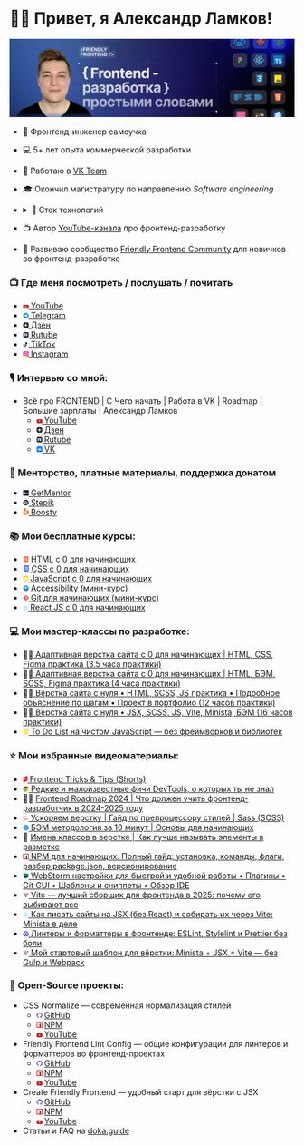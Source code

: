 # 👋🏻 Привет, я Александр Ламков!

![](assets/bg.jpg)

* 🧐 Фронтенд-инженер самоучка
* 💻 5+ лет опыта коммерческой разработки
* 💼 Работаю в <a href="https://team.vk.company/" target="_blank">VK Team</a>
* 🎓 Окончил магистратуру по направлению _Software engineering_
* <details>
  <summary>🔧 Стек технологий</summary>

  - HTML (HTML5), EJS, JSX
  - CSS (CSS3), Sass (SCSS), PostCSS, Bootstrap, Tailwind, Animations
  - JavaScript (ES6+, OOP), jQuery, TypeScript
  - React
  - Redux (Redux Toolkit, Redux Persist), Zustand
  - Formik, React Hook Form, Yup, Axios, React Router, React Query
  - Webpack, Vite, Gulp, Rollup
  - ESLint, Stylelint, Prettier
  - Jest, React Testing Library, Enzyme, Chai, Mocha, Vitest
  - REST API, WebSockets, Long Polling
  - BEM, Feature-Sliced Design, Accessibility, UX
  - Git (GitHub, BitBucket, GitLab)
  - Figma, Adobe Photoshop, Avocode
  - CMS 1С-Битрикс, Drupal, OpenCart, MODX
  - CRM Битрикс24, Asana, Trello, Jira, Notion
  - PHP, Blade, Twig
  - Agile, Waterfall, SCRUM
  </details>
* 📺 Автор <a href="https://www.youtube.com/@AleksanderLamkov" target="_blank">YouTube-канала</a> про фронтенд-разработку
* 💬 Развиваю сообщество <a href="https://t.me/FriendlyFrontend" target="_blank">Friendly Frontend Community</a> для новичков во фронтенд-разработке

### 📺 Где меня посмотреть / послушать / почитать
- <img src="assets/icons/platforms/youtube.svg" width="10"/><a href="https://www.youtube.com/@AleksanderLamkov" target="_blank"> YouTube</a>
- <img src="assets/icons/platforms/telegram.svg" width="10"/><a href="https://t.me/AleksanderLamkov" target="_blank"> Telegram</a>
- <img src="assets/icons/platforms/dzen.svg" width="10"/><a href="https://dzen.ru/aleksanderlamkov" target="_blank"> Дзен</a>
- <img src="assets/icons/platforms/rutube.svg" width="10"/><a href="https://rutube.ru/channel/39067233/" target="_blank"> Rutube</a>
- <img src="assets/icons/platforms/tiktok.svg" width="10"/><a href="https://www.tiktok.com/@aleksanderlamkov" target="_blank"> TikTok</a>
- <img src="assets/icons/platforms/instagram.svg" width="10"/><a href="https://www.instagram.com/a1rth" target="_blank"> Instagram</a>

### 🎙 Интервью со мной:
- Всё про FRONTEND | С Чего начать | Работа в VK | Roadmap | Большие зарплаты | Александр Ламков
  - <img src="assets/icons/platforms/youtube.svg" width="10"/><a href="https://youtu.be/DD5v6p4fFQg" target="_blank"> YouTube</a>
  - <img src="assets/icons/platforms/dzen.svg" width="10"/><a href="https://dzen.ru/video/watch/67fbc037a35c9016d914693f" target="_blank"> Дзен</a>
  - <img src="assets/icons/platforms/rutube.svg" width="10"/><a href="https://rutube.ru/video/0743b60b6e3d3c78ff7f2c77325d618b/" target="_blank"> Rutube</a>
  - <img src="assets/icons/platforms/vk.svg" width="10"/><a href="https://vk.com/video-229700318_456239050" target="_blank"> VK</a>

### 🙈 Менторство, платные материалы, поддержка донатом
- <img src="assets/icons/platforms/getmentor.png" width="10"/><a href="https://getmentor.dev/mentor/aleksandr-lamkov-1480" target="_blank"> GetMentor</a>
- <img src="assets/icons/platforms/stepik.svg" width="10"/><a href="https://stepik.org/users/1001545715/teach" target="_blank"> Stepik</a>
- <img src="assets/icons/platforms/boosty.svg" width="10"/><a href="https://boosty.to/friendly-frontend" target="_blank"> Boosty</a>

### 📚 Мои бесплатные курсы:
- <img src="assets/icons/technologies/html.svg" width="10"/><a href="https://www.youtube.com/playlist?list=PL0MUAHwery4ot0KmgGxlBSB7rXssLeA6h" target="_blank"> HTML с 0 для начинающих</a>
- <img src="assets/icons/technologies/css.svg" width="11"/><a href="https://www.youtube.com/playlist?list=PL0MUAHwery4o9I7QQVj_RP4ZVpmdx6evz" target="_blank"> CSS с 0 для начинающих</a>
- <img src="assets/icons/technologies/js.svg" width="9"/><a href="https://www.youtube.com/playlist?list=PL0MUAHwery4qn4Y27iUxmzC-JiauX7vSL" target="_blank"> JavaScript с 0 для начинающих</a>
- <img src="assets/icons/technologies/a11y.svg" width="10"/><a href="https://www.youtube.com/playlist?list=PL0MUAHwery4r4gCA3AOtHgArM_UOb2QUV" target="_blank"> Accessibility (мини-курс) </a>
- <img src="assets/icons/technologies/git.svg" width="10"/><a href="https://youtu.be/eMETcugEX_c" target="_blank"> Git для начинающих (мини-курс)</a>
- <img src="assets/icons/technologies/react.svg" width="9"/><a href="https://youtube.com/playlist?list=PL0MUAHwery4omH4GyVQ-lI2R326tOdN7A" target="_blank"> React JS с 0 для начинающих</a>

### 💻 Мои мастер-классы по разработке:
- 👨‍💻<a href="https://www.youtube.com/playlist?list=PL0MUAHwery4rqkzKF1mDBCIH_eZgjY6uN" target="_blank"> Адаптивная верстка сайта с 0 для начинающих | HTML, CSS, Figma практика (3.5 часа практики)</a>
- 🧑‍💻<a href="https://www.youtube.com/playlist?list=PL0MUAHwery4rdZt-8E9p9zty2ZUCH6Ai3" target="_blank"> Адаптивная верстка сайта с 0 для начинающих | HTML, БЭМ, SCSS, Figma практика (4 часа практики)</a>
- 🧑‍💻<a href="https://youtu.be/hkYzqTKnSIg" target="_blank"> Вёрстка сайта с нуля • HTML, SCSS, JS практика • Подробное объяснение по шагам • Проект в портфолио (12 часов практики)</a>
- 🧑‍💻<a href="https://stepik.org/a/228315" target="_blank"> Вёрстка сайта с нуля • JSX, SCSS, JS, Vite, Minista, БЭМ (16 часов практики)</a>
- <img src="assets/icons/technologies/js.svg" width="10"/><a href="https://youtu.be/tBl1n9VPdMk" target="_blank"> To Do List на чистом JavaScript — без фреймворков и библиотек</a>

### ⭐ Мои избранные видеоматериалы:
- <img src="assets/icons/platforms/shorts.svg" width="8"/><a href="https://www.youtube.com/@AleksanderLamkov/shorts" target="_blank"> Frontend Tricks & Tips (Shorts)</a>
- <img src="assets/icons/technologies/chrome.svg" width="10"/><a href="https://www.youtube.com/playlist?list=PL0MUAHwery4qW_mKistLNWlh5ss1tstNi" target="_blank"> Редкие и малоизвестные фичи DevTools, о которых ты не знал</a>
- 👨‍🏫 <a href="https://youtu.be/1WRJKgwlX9w?si=c11wdZqqMfa-B3xL" target="_blank">Frontend Roadmap 2024 | Что должен учить фронтенд-разработчик в 2024-2025 году</a>
- <img src="assets/icons/technologies/sass.svg" width="10"/><a href="https://youtu.be/pBSch5AsJWs?si=VXcpbKTIBCu9BBwu" target="_blank"> Ускоряем верстку | Гайд по препроцессору стилей | Sass (SCSS)</a>
- <img src="assets/icons/technologies/bem.svg" width="10"/><a href="https://youtu.be/FH-t1mt-lSs?si=rTjJBYuirBi8xx4a" target="_blank"> БЭМ методология за 10 минут | Основы для начинающих</a>
- 🤔 <a href="https://youtu.be/EVWT4exv4jA" target="_blank">Имена классов в верстке | Как лучше называть элементы в разметке</a>
- <img src="assets/icons/platforms/npm.svg" width="10"/><a href="https://youtu.be/IsRl03T9VMo" target="_blank"> NPM для начинающих. Полный гайд: установка, команды, флаги, разбор package.json, версионирование</a>
- <img src="assets/icons/soft/webstorm.svg" width="10"/><a href="https://youtu.be/PLU2AuU6wlU" target="_blank"> WebStorm настройки для быстрой и удобной работы • Плагины • Git GUI • Шаблоны и сниппеты • Обзор IDE</a>
- <img src="assets/icons/technologies/vite.svg" width="10"/><a href="https://youtu.be/Ib7Pj38m0wQ" target="_blank"> Vite — лучший сборщик для фронтенда в 2025: почему его выбирают все</a>
- <img src="assets/icons/technologies/react.svg" width="10"/><a href="https://youtu.be/WoolADiqRE8" target="_blank"> Как писать сайты на JSX (без React) и собирать их через Vite: Minista в деле</a>
- <img src="assets/icons/technologies/eslint.svg" width="10"/><a href="https://youtu.be/jwTwnI3hwig" target="_blank"> Линтеры и форматтеры в фронтенде: ESLint, Stylelint и Prettier без боли</a>
- <img src="assets/icons/technologies/vite.svg" width="10"/><a href="https://youtu.be/0nqwWprv5Qs" target="_blank"> Мой стартовый шаблон для вёрстки: Minista + JSX + Vite — без Gulp и Webpack</a>

### 🔬 Open-Source проекты:
- CSS Normalize — современная нормализация стилей
  - <img src="assets/icons/platforms/github.svg" width="10"/> <a href="https://github.com/aleksanderlamkov/css-normalize" target="_blank">GitHub</a>
  - <img src="assets/icons/platforms/npm.svg" width="10"/> <a href="https://www.npmjs.com/package/@a1rth/css-normalize" target="_blank">NPM</a>
  - <img src="assets/icons/platforms/youtube.svg" width="10"/> <a href="https://www.youtube.com/watch?v=A4Y5VwXGG9g&t=262s" target="_blank">YouTube</a>
- Friendly Frontend Lint Config — общие конфигурации для линтеров и форматтеров во фронтенд-проектах
  - <img src="assets/icons/platforms/github.svg" width="10"/> <a href="https://github.com/aleksanderlamkov/friendly-frontend-lint-config" target="_blank">GitHub</a>
  - <img src="assets/icons/platforms/npm.svg" width="10"/> <a href="https://www.npmjs.com/package/friendly-frontend-lint-config" target="_blank">NPM</a>
  - <img src="assets/icons/platforms/youtube.svg" width="10"/> <a href="https://www.youtube.com/watch?v=0nqwWprv5Qs&t=836s" target="_blank">YouTube</a>
- Create Friendly Frontend — удобный старт для вёрстки с JSX
  - <img src="assets/icons/platforms/github.svg" width="10"/> <a href="https://github.com/aleksanderlamkov/create-friendly-frontend" target="_blank">GitHub</a>
  - <img src="assets/icons/platforms/npm.svg" width="10"/> <a href="https://www.npmjs.com/package/create-friendly-frontend" target="_blank">NPM</a>
  - <img src="assets/icons/platforms/youtube.svg" width="10"/> <a href="https://youtu.be/0nqwWprv5Qs" target="_blank">YouTube</a>
- Статьи и FAQ на <a href="https://doka.guide/people/aleksanderlamkov/" target="_blank">doka.guide</a>
